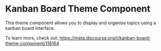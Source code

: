 # Kanban Board Theme Component

This theme component allows you to display and organise topics using a kanban board interface.

To learn more, check out: https://meta.discourse.org/t/kanban-board-theme-component/118164
